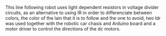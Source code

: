 This line following robot uses light dependent resistors in voltage divider circuits, as an alternative to using IR in order to differenciate between colors, the color of the lain that it is to follow and the one to avoid, two ldr was used together with the robotic car chasis and Arduino board and a motor driver to control the directions of the dc motors.
